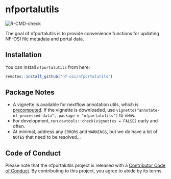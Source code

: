 
# nfportalutils

<!-- badges: start -->
![R-CMD-check](https://github.com/nf-osi/nfportalutils/workflows/R-CMD-check/badge.svg?branch=develop)
<!-- badges: end -->

The goal of nfportalutils is to provide convenience functions for updating NF-OSI file metadata and portal data. 

## Installation

You can install `nfportalutils` from here:

``` r
remotes::install_github("nf-osi/nfportalutils")
```

## Package Notes

- A vignette is available for nextflow annotation utils, which is [precomputed](https://ropensci.org/blog/2019/12/08/precompute-vignettes/). 
If the vignette is downloaded, use `vignette("annotate-nf-processed-data", package = "nfportalutils")` to view.
- For development, run `devtools::check(vignettes = FALSE)` early and often.
- At minimal, address any `ERRORS` and `WARNINGS`, but we do have a lot of `NOTES` that need to be resolved... 

## Code of Conduct
  
Please note that the nfportalutils project is released with a [Contributor Code of Conduct](https://contributor-covenant.org/version/2/0/CODE_OF_CONDUCT.html). By contributing to this project, you agree to abide by its terms.

